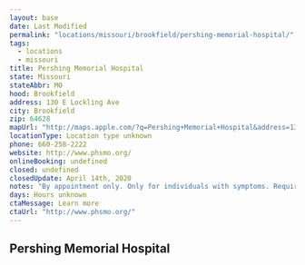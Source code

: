 ```yaml
---
layout: base
date: Last Modified
permalink: "locations/missouri/brookfield/pershing-memorial-hospital/"
tags:
  - locations
  - missouri
title: Pershing Memorial Hospital 
state: Missouri
stateAbbr: MO
hood: Brookfield
address: 130 E Lockling Ave
city: Brookfield
zip: 64628
mapUrl: "http://maps.apple.com/?q=Pershing+Memorial+Hospital&address=130+E+Lockling+Ave,Brookfield,Missouri,64628"
locationType: Location type unknown
phone: 660-258-2222
website: http://www.phsmo.org/
onlineBooking: undefined
closed: undefined
closedUpdate: April 14th, 2020
notes: "By appointment only. Only for individuals with symptoms. Requires phone screen."
days: Hours unknown
ctaMessage: Learn more
ctaUrl: "http://www.phsmo.org/"
---
```

## Pershing Memorial Hospital 